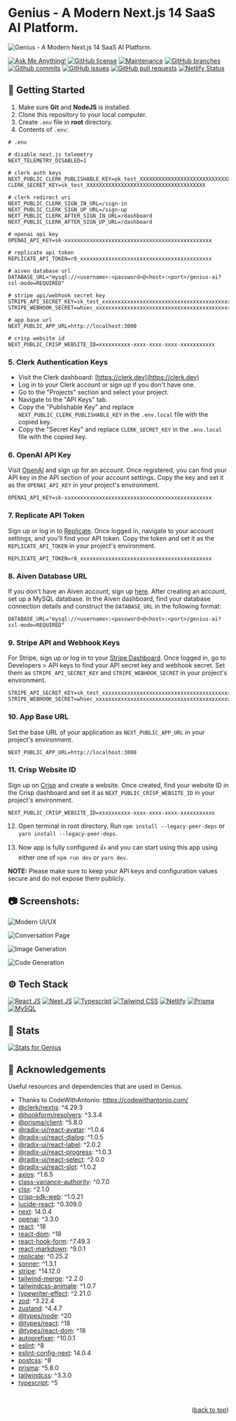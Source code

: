 <a name="readme-top"></a>

# Genius - A Modern Next.js 14 SaaS AI Platform.

![Genius - A Modern Next.js 14 SaaS AI Platform.](/.github/images/img_main.png "Genius - A Modern Next.js 14 SaaS AI Platform.")

[![Ask Me Anything!](https://flat.badgen.net/static/Ask%20me/anything?icon=github&color=black&scale=1.01)](https://github.com/sanidhyy "Ask Me Anything!")
[![GitHub license](https://flat.badgen.net/github/license/sanidhyy/genius-ai?icon=github&color=black&scale=1.01)](https://github.com/sanidhyy/genius-ai/blob/main/LICENSE "GitHub license")
[![Maintenance](https://flat.badgen.net/static/Maintained/yes?icon=github&color=black&scale=1.01)](https://github.com/sanidhyy/genius-ai/commits/main "Maintenance")
[![GitHub branches](https://flat.badgen.net/github/branches/sanidhyy/genius-ai?icon=github&color=black&scale=1.01)](https://github.com/sanidhyy/genius-ai/branches "GitHub branches")
[![Github commits](https://flat.badgen.net/github/commits/sanidhyy/genius-ai?icon=github&color=black&scale=1.01)](https://github.com/sanidhyy/genius-ai/commits "Github commits")
[![GitHub issues](https://flat.badgen.net/github/issues/sanidhyy/genius-ai?icon=github&color=black&scale=1.01)](https://github.com/sanidhyy/genius-ai/issues "GitHub issues")
[![GitHub pull requests](https://flat.badgen.net/github/prs/sanidhyy/genius-ai?icon=github&color=black&scale=1.01)](https://github.com/sanidhyy/genius-ai/pulls "GitHub pull requests")
[![Netlify Status](https://api.netlify.com/api/v1/badges/b63626db-a322-49c1-b8d7-60ab157e7da6/deploy-status)](https://ai-genius.netlify.app/ "Netlify Status")

<!-- Table of Contents -->

## :toolbox: Getting Started

1. Make sure **Git** and **NodeJS** is installed.
2. Clone this repository to your local computer.
3. Create `.env` file in **root** directory.
4. Contents of `.env`:

```env
# .env

# disable next.js telemetry
NEXT_TELEMETRY_DISABLED=1

# clerk auth keys
NEXT_PUBLIC_CLERK_PUBLISHABLE_KEY=pk_test_XXXXXXXXXXXXXXXXXXXXXXXXXXXXXXXXXXXXXXXXXXXXXXXXXXXXXXXXXXXXXXXXX
CLERK_SECRET_KEY=sk_test_XXXXXXXXXXXXXXXXXXXXXXXXXXXXXXXXXXXXXX

# clerk redirect uri
NEXT_PUBLIC_CLERK_SIGN_IN_URL=/sign-in
NEXT_PUBLIC_CLERK_SIGN_UP_URL=/sign-up
NEXT_PUBLIC_CLERK_AFTER_SIGN_IN_URL=/dashboard
NEXT_PUBLIC_CLERK_AFTER_SIGN_UP_URL=/dashboard

# openai api key
OPENAI_API_KEY=sk-xxxxxxxxxxxxxxxxxxxxxxxxxxxxxxxxxxxxxxxxxxxxxxx

# replicate api token
REPLICATE_API_TOKEN=r8_xxxxxxxxxxxxxxxxxxxxxxxxxxxxxxxxxxxxxxxxxx

# aiven database url
DATABASE_URL="mysql://<username>:<password>@<host>:<port>/genius-ai?ssl-mode=REQUIRED"

# stripe api/webhook secret key
STRIPE_API_SECRET_KEY=sk_test_xxxxxxxxxxxxxxxxxxxxxxxxxxxxxxxxxxxxxxxxxxxxxxxxxxxxxxxxxxxxxxxxxxxxxxxxxxxxxxxxxxxxxxxxxxxxxxxxxxxxxxxxxxxxxx
STRIPE_WEBHOOK_SECRET=whsec_xxxxxxxxxxxxxxxxxxxxxxxxxxxxxxxxxxxxxxxxxxxxxxxxxxxxxxxxxxxx

# app base url
NEXT_PUBLIC_APP_URL=http://localhost:3000

# crisp website id
NEXT_PUBLIC_CRISP_WEBSITE_ID=xxxxxxxxxx-xxxx-xxxx-xxxx-xxxxxxxxxxx
```

### 5. Clerk Authentication Keys

- Visit the Clerk dashboard: [https://clerk.dev](https://clerk.dev)
- Log in to your Clerk account or sign up if you don't have one.
- Go to the "Projects" section and select your project.
- Navigate to the "API Keys" tab.
- Copy the "Publishable Key" and replace `NEXT_PUBLIC_CLERK_PUBLISHABLE_KEY` in the `.env.local` file with the copied key.
- Copy the "Secret Key" and replace `CLERK_SECRET_KEY` in the `.env.local` file with the copied key.

### 6. OpenAI API Key

Visit [OpenAI](https://platform.openai.com/signup/) and sign up for an account. Once registered, you can find your API key in the API section of your account settings. Copy the key and set it as the `OPENAI_API_KEY` in your project's environment.

```env
OPENAI_API_KEY=sk-xxxxxxxxxxxxxxxxxxxxxxxxxxxxxxxxxxxxxxxxxxxxxxx
```

### 7. Replicate API Token

Sign up or log in to [Replicate](https://replicate.ai/). Once logged in, navigate to your account settings, and you'll find your API token. Copy the token and set it as the `REPLICATE_API_TOKEN` in your project's environment.

```env
REPLICATE_API_TOKEN=r8_xxxxxxxxxxxxxxxxxxxxxxxxxxxxxxxxxxxxxxxxxx
```

### 8. Aiven Database URL

If you don't have an Aiven account, sign up [here](https://aiven.io/). After creating an account, set up a MySQL database. In the Aiven dashboard, find your database connection details and construct the `DATABASE_URL` in the following format:

```env
DATABASE_URL="mysql://<username>:<password>@<host>:<port>/genius-ai?ssl-mode=REQUIRED"
```

### 9. Stripe API and Webhook Keys

For Stripe, sign up or log in to your [Stripe Dashboard](https://dashboard.stripe.com/register). Once logged in, go to Developers > API keys to find your API secret key and webhook secret. Set them as `STRIPE_API_SECRET_KEY` and `STRIPE_WEBHOOK_SECRET` in your project's environment.

```env
STRIPE_API_SECRET_KEY=sk_test_xxxxxxxxxxxxxxxxxxxxxxxxxxxxxxxxxxxxxxxxxxxxxxxxxxxxxxxxxxxxxxxxxxxxxxxxxxxxxxxxxxxxxxxxxxxxxxxxxxxxxxxxxxxxxx
STRIPE_WEBHOOK_SECRET=whsec_xxxxxxxxxxxxxxxxxxxxxxxxxxxxxxxxxxxxxxxxxxxxxxxxxxxxxxxxxxxx
```

### 10. App Base URL

Set the base URL of your application as `NEXT_PUBLIC_APP_URL` in your project's environment.

```env
NEXT_PUBLIC_APP_URL=http://localhost:3000
```

### 11. Crisp Website ID

Sign up on [Crisp](https://crisp.chat/en/) and create a website. Once created, find your website ID in the Crisp dashboard and set it as `NEXT_PUBLIC_CRISP_WEBSITE_ID` in your project's environment.

```env
NEXT_PUBLIC_CRISP_WEBSITE_ID=xxxxxxxxxx-xxxx-xxxx-xxxx-xxxxxxxxxxx
```

12. Open terminal in root directory. Run `npm install --legacy-peer-deps` or `yarn install --legacy-peer-deps`.

13. Now app is fully configured 👍 and you can start using this app using either one of `npm run dev` or `yarn dev`.

**NOTE:** Please make sure to keep your API keys and configuration values secure and do not expose them publicly.

## :camera: Screenshots:

![Modern UI/UX](/components/images/img1.png "Modern UI/UX")

![Conversation Page](/components/images/img2.png "Conversation Page")

![Image Generation](/components/images/img3.png "Image Generation")

![Code Generation](/components/images/img4.png "Code Generation")

## :gear: Tech Stack

[![React JS](https://skillicons.dev/icons?i=react "React JS")](https://react.dev/ "React JS") [![Next JS](https://skillicons.dev/icons?i=next "Next JS")](https://nextjs.org/ "Next JS") [![Typescript](https://skillicons.dev/icons?i=ts "Typescript")](https://www.typescriptlang.org/ "Typescript") [![Tailwind CSS](https://skillicons.dev/icons?i=tailwind "Tailwind CSS")](https://tailwindcss.com/ "Tailwind CSS") [![Netlify](https://skillicons.dev/icons?i=netlify "Netlify")](https://netlify.app/ "Netlify") [![Prisma](https://skillicons.dev/icons?i=prisma "Prisma")](https://prisma.io/ "Prisma") [![MySQL](https://skillicons.dev/icons?i=mysql "MySQL")](https://mysql.com/ "MySQL")

## :wrench: Stats

[![Stats for Genius](/.github/images/stats.svg "Stats for Genius")](https://pagespeed.web.dev/analysis?url=https%3A%2F%2Fai-genius.netlify.app%2F "Stats for Genius")

## :gem: Acknowledgements

Useful resources and dependencies that are used in Genius.

- Thanks to CodeWithAntonio: https://codewithantonio.com/
- [@clerk/nextjs](https://www.npmjs.com/package/@clerk/nextjs): ^4.29.3
- [@hookform/resolvers](https://www.npmjs.com/package/@hookform/resolvers): ^3.3.4
- [@prisma/client](https://www.npmjs.com/package/@prisma/client): ^5.8.0
- [@radix-ui/react-avatar](https://www.npmjs.com/package/@radix-ui/react-avatar): ^1.0.4
- [@radix-ui/react-dialog](https://www.npmjs.com/package/@radix-ui/react-dialog): ^1.0.5
- [@radix-ui/react-label](https://www.npmjs.com/package/@radix-ui/react-label): ^2.0.2
- [@radix-ui/react-progress](https://www.npmjs.com/package/@radix-ui/react-progress): ^1.0.3
- [@radix-ui/react-select](https://www.npmjs.com/package/@radix-ui/react-select): ^2.0.0
- [@radix-ui/react-slot](https://www.npmjs.com/package/@radix-ui/react-slot): ^1.0.2
- [axios](https://www.npmjs.com/package/axios): ^1.6.5
- [class-variance-authority](https://www.npmjs.com/package/class-variance-authority): ^0.7.0
- [clsx](https://www.npmjs.com/package/clsx): ^2.1.0
- [crisp-sdk-web](https://www.npmjs.com/package/crisp-sdk-web): ^1.0.21
- [lucide-react](https://www.npmjs.com/package/lucide-react): ^0.309.0
- [next](https://www.npmjs.com/package/next): 14.0.4
- [openai](https://www.npmjs.com/package/openai): ^3.3.0
- [react](https://www.npmjs.com/package/react): ^18
- [react-dom](https://www.npmjs.com/package/react-dom): ^18
- [react-hook-form](https://www.npmjs.com/package/react-hook-form): ^7.49.3
- [react-markdown](https://www.npmjs.com/package/react-markdown): ^9.0.1
- [replicate](https://www.npmjs.com/package/replicate): ^0.25.2
- [sonner](https://www.npmjs.com/package/sonner): ^1.3.1
- [stripe](https://www.npmjs.com/package/stripe): ^14.12.0
- [tailwind-merge](https://www.npmjs.com/package/tailwind-merge): ^2.2.0
- [tailwindcss-animate](https://www.npmjs.com/package/tailwindcss-animate): ^1.0.7
- [typewriter-effect](https://www.npmjs.com/package/typewriter-effect): ^2.21.0
- [zod](https://www.npmjs.com/package/zod): ^3.22.4
- [zustand](https://www.npmjs.com/package/zustand): ^4.4.7
- [@types/node](https://www.npmjs.com/package/@types/node): ^20
- [@types/react](https://www.npmjs.com/package/@types/react): ^18
- [@types/react-dom](https://www.npmjs.com/package/@types/react-dom): ^18
- [autoprefixer](https://www.npmjs.com/package/autoprefixer): ^10.0.1
- [eslint](https://www.npmjs.com/package/eslint): ^8
- [eslint-config-next](https://www.npmjs.com/package/eslint-config-next): 14.0.4
- [postcss](https://www.npmjs.com/package/postcss): ^8
- [prisma](https://www.npmjs.com/package/prisma): ^5.8.0
- [tailwindcss](https://www.npmjs.com/package/tailwindcss): ^3.3.0
- [typescript](https://www.npmjs.com/package/typescript): ^5

<br />
<p align="right">(<a href="#readme-top">back to top</a>)</p>
